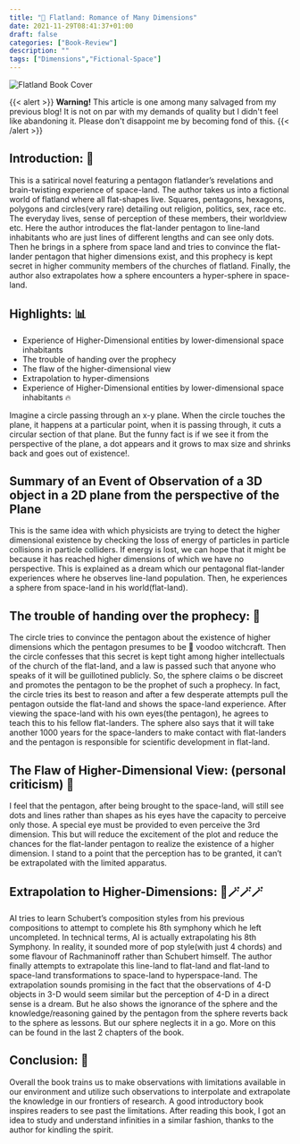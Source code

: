 ```yaml
---
title: "📙 Flatland: Romance of Many Dimensions"
date: 2021-11-29T08:41:37+01:00
draft: false
categories: ["Book-Review"]
description: ""
tags: ["Dimensions","Fictional-Space"]
---
```


![Flatland Book Cover](img/flatland500.jpeg)

{{< alert >}}
**Warning!** This article is one among many salvaged from my previous blog! It is not on par with my demands of quality but I didn't feel like abandoning it. Please don't disappoint me by becoming fond of this.
{{< /alert >}}

## Introduction: 💾
This is a satirical novel featuring a pentagon flatlander’s revelations and brain-twisting experience of space-land. The author takes us into a fictional world of flatland where all flat-shapes live. Squares, pentagons, hexagons, polygons and circles(very rare) detailing out religion, politics, sex, race etc. The everyday lives, sense of perception of these members, their worldview etc. Here the author introduces the flat-lander pentagon to line-land inhabitants who are just lines of different lengths and can see only dots. Then he brings in a sphere from space land and tries to convince the flat-lander pentagon that higher dimensions exist, and this prophecy is kept secret in higher community members of the churches of flatland. Finally, the author also extrapolates how a sphere encounters a hyper-sphere in space-land.

## Highlights: 📊
- Experience of Higher-Dimensional entities by lower-dimensional space inhabitants
- The trouble of handing over the prophecy
- The flaw of the higher-dimensional view
- Extrapolation to hyper-dimensions
- Experience of Higher-Dimensional entities by lower-dimensional space inhabitants 🔥

Imagine a circle passing through an x-y plane. When the circle touches the plane, it happens at a particular point, when it is passing through, it cuts a circular section of that plane. But the funny fact is if we see it from the perspective of the plane, a dot appears and it grows to max size and shrinks back and goes out of existence!.

## Summary of an Event of Observation of a 3D object in a 2D plane from the perspective of the Plane
This is the same idea with which physicists are trying to detect the higher dimensional existence by checking the loss of energy of particles in particle collisions in particle colliders. If energy is lost, we can hope that it might be because it has reached higher dimensions of which we have no perspective. This is explained as a dream which our pentagonal flat-lander experiences where he observes line-land population. Then, he experiences a sphere from space-land in his world(flat-land).

## The trouble of handing over the prophecy: 🤫
The circle tries to convince the pentagon about the existence of higher dimensions which the pentagon presumes to be 🧙 voodoo witchcraft. Then the circle confesses that this secret is kept tight among higher intellectuals of the church of the flat-land, and a law is passed such that anyone who speaks of it will be guillotined publicly. So, the sphere claims o be discreet and promotes the pentagon to be the prophet of such a prophecy. In fact, the circle tries its best to reason and after a few desperate attempts pull the pentagon outside the flat-land and shows the space-land experience. After viewing the space-land with his own eyes(the pentagon), he agrees to teach this to his fellow flat-landers. The sphere also says that it will take another 1000 years for the space-landers to make contact with flat-landers and the pentagon is responsible for scientific development in flat-land.

## The Flaw of Higher-Dimensional View: (personal criticism) 🧐
I feel that the pentagon, after being brought to the space-land, will still see dots and lines rather than shapes as his eyes have the capacity to perceive only those. A special eye must be provided to even perceive the 3rd dimension. This but will reduce the excitement of the plot and reduce the chances for the flat-lander pentagon to realize the existence of a higher dimension. I stand to a point that the perception has to be granted, it can’t be extrapolated with the limited apparatus.

## Extrapolation to Higher-Dimensions: 🧝🪄🪄🪄
AI tries to learn Schubert’s composition styles from his previous compositions to attempt to complete his 8th symphony which he left uncompleted. In technical terms, AI is actually extrapolating his 8th Symphony. In reality, it sounded more of pop style(with just 4 chords) and some flavour of Rachmaninoff rather than Schubert himself.
The author finally attempts to extrapolate this line-land to flat-land and flat-land to space-land transformations to space-land to hyperspace-land. The extrapolation sounds promising in the fact that the observations of 4-D objects in 3-D would seem similar but the perception of 4-D in a direct sense is a dream. But he also shows the ignorance of the sphere and the knowledge/reasoning gained by the pentagon from the sphere reverts back to the sphere as lessons. But our sphere neglects it in a go. More on this can be found in the last 2 chapters of the book.

## Conclusion: 🥱
Overall the book trains us to make observations with limitations available in our environment and utilize such observations to interpolate and extrapolate the knowledge in our frontiers of research. A good introductory book inspires readers to see past the limitations. After reading this book, I got an idea to study and understand infinities in a similar fashion, thanks to the author for kindling the spirit.